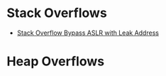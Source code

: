 # Stack Overflows

* [Stack Overflow Bypass ASLR with Leak Address](https://raw.githubusercontent.com/Vsmzin/pwning/main/buffer_overflow/bypass_aslr/overflow_leaking_address.py)





# Heap Overflows
